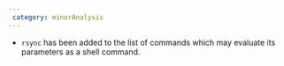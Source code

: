 ```yaml
---
 category: minorAnalysis
---
```

 * `rsync` has been added to the list of commands which may evaluate its parameters as a shell command.
